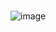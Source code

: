 # 
 
![image](https://github.com/vovanhung-dev/LTW-NC-Angular-master/assets/67744712/c67efe65-ea77-4107-8c38-217a11610534)
